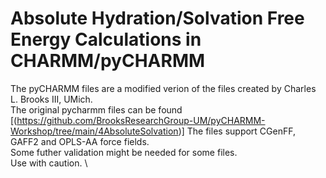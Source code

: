 # Absolute Hydration/Solvation Free Energy Calculations in CHARMM/pyCHARMM
The pyCHARMM files are a modified verion of the files created by Charles L. Brooks III, UMich. \
The original pycharmm files can be found [(https://github.com/BrooksResearchGroup-UM/pyCHARMM-Workshop/tree/main/4AbsoluteSolvation)]
The files support CGenFF, GAFF2 and OPLS-AA force fields. \
Some futher validation might be needed for some files. \
Use with caution. \
